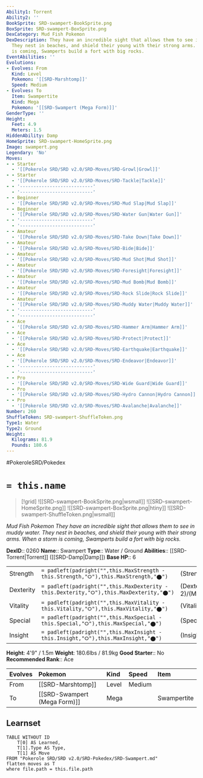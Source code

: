 ```yaml
---
Ability1: Torrent
Ability2: ''
BookSprite: SRD-swampert-BookSprite.png
BoxSprite: SRD-swampert-BoxSprite.png
DexCategory: Mud Fish Pokemon
DexDescription: They have an incredible sight that allows them to see in muddy water.
  They nest in beaches, and shield their young with their strong arms. When a storm
  is coming, Swamperts build a fort with big rocks.
EventAbilities: ''
Evolutions:
- Evolves: From
  Kind: Level
  Pokemon: '[[SRD-Marshtomp]]'
  Speed: Medium
- Evolves: To
  Item: Swampertite
  Kind: Mega
  Pokemon: '[[SRD-Swampert (Mega Form)]]'
GenderType: ''
Height:
  Feet: 4.9
  Meters: 1.5
HiddenAbility: Damp
HomeSprite: SRD-swampert-HomeSprite.png
Image: swampert.png
Legendary: 'No'
Moves:
- - Starter
  - '[[Pokerole SRD/SRD v2.0/SRD-Moves/SRD-Growl|Growl]]'
- - Starter
  - '[[Pokerole SRD/SRD v2.0/SRD-Moves/SRD-Tackle|Tackle]]'
- - '---------------------------'
  - '---------------------------'
- - Beginner
  - '[[Pokerole SRD/SRD v2.0/SRD-Moves/SRD-Mud Slap|Mud Slap]]'
- - Beginner
  - '[[Pokerole SRD/SRD v2.0/SRD-Moves/SRD-Water Gun|Water Gun]]'
- - '---------------------------'
  - '---------------------------'
- - Amateur
  - '[[Pokerole SRD/SRD v2.0/SRD-Moves/SRD-Take Down|Take Down]]'
- - Amateur
  - '[[Pokerole SRD/SRD v2.0/SRD-Moves/SRD-Bide|Bide]]'
- - Amateur
  - '[[Pokerole SRD/SRD v2.0/SRD-Moves/SRD-Mud Shot|Mud Shot]]'
- - Amateur
  - '[[Pokerole SRD/SRD v2.0/SRD-Moves/SRD-Foresight|Foresight]]'
- - Amateur
  - '[[Pokerole SRD/SRD v2.0/SRD-Moves/SRD-Mud Bomb|Mud Bomb]]'
- - Amateur
  - '[[Pokerole SRD/SRD v2.0/SRD-Moves/SRD-Rock Slide|Rock Slide]]'
- - Amateur
  - '[[Pokerole SRD/SRD v2.0/SRD-Moves/SRD-Muddy Water|Muddy Water]]'
- - '---------------------------'
  - '---------------------------'
- - Ace
  - '[[Pokerole SRD/SRD v2.0/SRD-Moves/SRD-Hammer Arm|Hammer Arm]]'
- - Ace
  - '[[Pokerole SRD/SRD v2.0/SRD-Moves/SRD-Protect|Protect]]'
- - Ace
  - '[[Pokerole SRD/SRD v2.0/SRD-Moves/SRD-Earthquake|Earthquake]]'
- - Ace
  - '[[Pokerole SRD/SRD v2.0/SRD-Moves/SRD-Endeavor|Endeavor]]'
- - '---------------------------'
  - '---------------------------'
- - Pro
  - '[[Pokerole SRD/SRD v2.0/SRD-Moves/SRD-Wide Guard|Wide Guard]]'
- - Pro
  - '[[Pokerole SRD/SRD v2.0/SRD-Moves/SRD-Hydro Cannon|Hydro Cannon]]'
- - Pro
  - '[[Pokerole SRD/SRD v2.0/SRD-Moves/SRD-Avalanche|Avalanche]]'
Number: 260
ShuffleToken: SRD-swampert-ShuffleToken.png
Type1: Water
Type2: Ground
Weight:
  Kilograms: 81.9
  Pounds: 180.6
---
```


#PokeroleSRD/Pokedex

# `= this.name`

> [!grid]
> ![[SRD-swampert-BookSprite.png|wsmall]]
> ![[SRD-swampert-HomeSprite.png]]
> ![[SRD-swampert-BoxSprite.png|htiny]]
> ![[SRD-swampert-ShuffleToken.png|wsmall]]


*Mud Fish Pokemon*
*They have an incredible sight that allows them to see in muddy water. They nest in beaches, and shield their young with their strong arms. When a storm is coming, Swamperts build a fort with big rocks.*

**DexID**:: 0260
**Name**:: Swampert
**Type**:: Water / Ground
**Abilities**:: [[SRD-Torrent|Torrent]] ([[SRD-Damp|Damp]])
**Base HP**:: 6

|           |                                                                                        |                                          |
| --------- | -------------------------------------------------------------------------------------- | ---------------------------------------- |
| Strength  | `= padleft(padright("",this.MaxStrength - this.Strength,"⭘"),this.MaxStrength,"⬤")`    | (Strength::3)/(MaxStrength::6)   |
| Dexterity | `= padleft(padright("",this.MaxDexterity - this.Dexterity,"⭘"),this.MaxDexterity,"⬤")` | (Dexterity:: 2)/(MaxDexterity::4) |
| Vitality  | `= padleft(padright("",this.MaxVitality - this.Vitality,"⭘"),this.MaxVitality,"⬤")`    | (Vitality::2)/(MaxVitality::5)   |
| Special   | `= padleft(padright("",this.MaxSpecial - this.Special,"⭘"),this.MaxSpecial,"⬤")`       | (Special::2)/(MaxSpecial::5)     |
| Insight   | `= padleft(padright("",this.MaxInsight - this.Insight,"⭘"),this.MaxInsight,"⬤")`       | (Insight::2)/(MaxInsight::5)     |

**Height**: 4'9" / 1.5m
**Weight**: 180.6lbs / 81.9kg
**Good Starter**:: No
**Recommended Rank**:: Ace

| Evolves   | Pokemon                      | Kind   | Speed   | Item        |
|:----------|:-----------------------------|:-------|:--------|:------------|
| From      | [[SRD-Marshtomp]]            | Level  | Medium  |             |
| To        | [[SRD-Swampert (Mega Form)]] | Mega   |         | Swampertite |

## Learnset

```dataview
TABLE WITHOUT ID
    T[0] AS Learned,
    T[1].Type AS Type,
    T[1] AS Move
FROM "Pokerole SRD/SRD v2.0/SRD-Pokedex/SRD-Swampert.md"
flatten moves as T
where file.path = this.file.path
```

